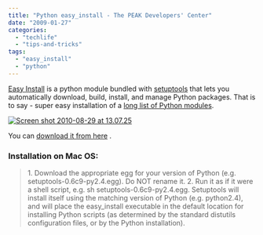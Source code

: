 ```yaml
---
title: "Python easy_install - The PEAK Developers' Center"
date: "2009-01-27"
categories: 
  - "techlife"
  - "tips-and-tricks"
tags: 
  - "easy_install"
  - "python"
---
```


[Easy Install](http://peak.telecommunity.com/DevCenter/EasyInstall) is a python module bundled with [setuptools](http://pypi.python.org/pypi/setuptools) that lets you automatically download, build, install, and manage Python packages. That is to say - super easy installation of a [long list of Python modules](http://pypi.python.org/pypi/).

[![](/media/static/blog_img/Screen-shot-2010-08-29-at-13.07.25-300x105.png "Screen shot 2010-08-29 at 13.07.25")](http://www.michelepasin.org/blog/wp-content/uploads/2009/01/Screen-shot-2010-08-29-at-13.07.25.png)

You can [download it from here](http://pypi.python.org/pypi/setuptools#downloads) .

### Installation on Mac OS:

> 1\. Download the appropriate egg for your version of Python (e.g. setuptools-0.6c9-py2.4.egg). Do NOT rename it. 2. Run it as if it were a shell script, e.g. sh setuptools-0.6c9-py2.4.egg. Setuptools will install itself using the matching version of Python (e.g. python2.4), and will place the easy\_install executable in the default location for installing Python scripts (as determined by the standard distutils configuration files, or by the Python installation).
